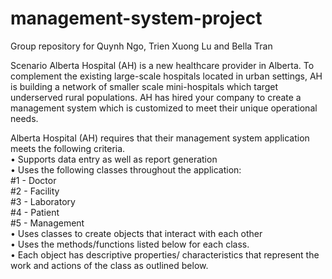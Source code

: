 # management-system-project

Group repository for Quynh Ngo, Trien Xuong Lu and Bella Tran

Scenario
Alberta Hospital (AH) is a new healthcare provider in Alberta. To complement the existing large-scale hospitals located in urban settings, AH is building a network of smaller scale mini-hospitals which target underserved rural populations. AH has hired your company to create a management system which is customized to meet their unique operational needs.

Alberta Hospital (AH) requires that their management system application meets the following criteria. <br />
•	Supports data entry as well as report generation <br />
•	Uses the following classes throughout the application:  <br />
 #1 - 	Doctor <br />
 #2 - 	Facility <br />
 #3 - 	Laboratory <br />
 #4 - 	Patient <br />
 #5 - 	Management <br />
•	Uses classes to create objects that interact with each other <br />
•	Uses the methods/functions listed below for each class. <br />
•	Each object has descriptive properties/ characteristics that represent the work and actions of the class as outlined below. <br />
